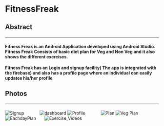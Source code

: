 # FitnessFreak
## Abstract <hr>
#### Fitness Freak is an Android Application developed using Android Studio. Fitness Freak Consists of basic diet plan for Veg and Non Veg and it also shows the different exercises.
#### Fitness Freak has an Login and signup facility( The app is integrated with the firebase) and also has a profile page where an individual can easily updates his/her profile

## Photos <hr>
![Signup](https://user-images.githubusercontent.com/61222981/216818675-98397861-5b7c-458c-999a-08c25a3974fc.png)&nbsp;&nbsp;&nbsp;&nbsp;&nbsp;&nbsp;&nbsp;&nbsp;&nbsp;&nbsp;&nbsp;&nbsp;
![dashboard](https://user-images.githubusercontent.com/61222981/216818653-24a43bfd-cc47-42d1-afc5-a04fc3ee4bc2.png)
![Profile](https://user-images.githubusercontent.com/61222981/216818673-22aadf26-8864-425d-947b-3ae89fb8dd56.png)&nbsp;&nbsp;&nbsp;&nbsp;&nbsp;&nbsp;&nbsp;&nbsp;&nbsp;&nbsp;&nbsp;&nbsp;
![Plan](https://user-images.githubusercontent.com/61222981/216818666-7d217182-0ad3-44f3-a10c-7e599e45c0ae.png)
![Veg Plan](https://user-images.githubusercontent.com/61222981/216818679-3e5ee94d-29cf-4d2a-8d17-255c9333e57c.png)&nbsp;&nbsp;&nbsp;&nbsp;&nbsp;&nbsp;&nbsp;&nbsp;&nbsp;&nbsp;&nbsp;&nbsp;
![EachdayPlan](https://user-images.githubusercontent.com/61222981/216818659-44b2f782-6198-4932-90be-b3cb33399244.png)
&nbsp;&nbsp;&nbsp;&nbsp;&nbsp;&nbsp;![Exercise_Videos](https://user-images.githubusercontent.com/61222981/216818660-4c5afddb-13d5-440a-a247-e6c2cc318c5e.png)
